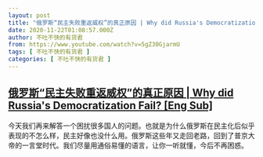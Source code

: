 ```yaml
---
layout: post
title: "俄罗斯“民主失败重返威权”的真正原因 | Why did Russia's Democratization Fail? [Eng Sub]"
date: 2020-11-22T01:08:57.000Z
author: 不吐不快的有货君
from: https://www.youtube.com/watch?v=5gZ30GjarmU
tags: [ 不吐不快的有货君 ]
categories: [ 不吐不快的有货君 ]
---
```

<!--1606007337000-->
[俄罗斯“民主失败重返威权”的真正原因 | Why did Russia's Democratization Fail? [Eng Sub]](https://www.youtube.com/watch?v=5gZ30GjarmU)
------

<div>
今天我们再来解答一个困扰很多国人的问题。也就是为什么俄罗斯在民主化后似乎表现的不怎么样，民主好像也没什么用。俄罗斯这些年又走回老路，回到了普京大帝的一言堂时代。我们尽量用通俗易懂的语言，让你一听就懂，今后不再困惑。
</div>
